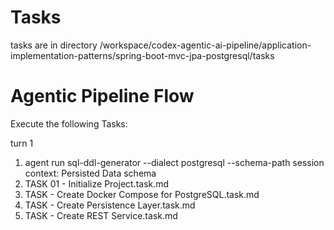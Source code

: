 # Tasks

tasks are in directory /workspace/codex-agentic-ai-pipeline/application-implementation-patterns/spring-boot-mvc-jpa-postgresql/tasks


# Agentic Pipeline Flow

Execute the following Tasks:

turn 1
1. agent run sql-ddl-generator --dialect postgresql --schema-path session context: Persisted Data schema
2. TASK 01 - Initialize Project.task.md
3. TASK - Create Docker Compose for PostgreSQL.task.md
4. TASK - Create Persistence Layer.task.md
5. TASK - Create REST Service.task.md